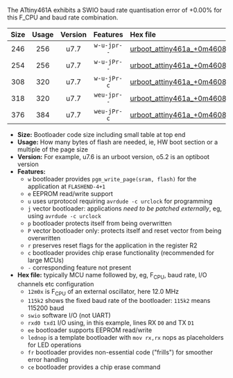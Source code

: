 The ATtiny461A exhibits a SWIO baud rate quantisation error of +0.00% for this F_CPU and baud rate combination.

|Size|Usage|Version|Features|Hex file|
|:-:|:-:|:-:|:-:|:--|
|246|256|u7.7|`w-u-jpr--`|[urboot_attiny461a_+0m4608x_++14k4_swio_rxb0_txb1_lednop.hex](https://raw.githubusercontent.com/stefanrueger/urboot.hex/main/mcus/attiny461a/external_oscillator/fcpu_+0m4608x/br_++14k4/urboot_attiny461a_+0m4608x_++14k4_swio_rxb0_txb1_lednop.hex)|
|254|256|u7.7|`w-u-jPr--`|[urboot_attiny461a_+0m4608x_++14k4_swio_rxb0_txb1.hex](https://raw.githubusercontent.com/stefanrueger/urboot.hex/main/mcus/attiny461a/external_oscillator/fcpu_+0m4608x/br_++14k4/urboot_attiny461a_+0m4608x_++14k4_swio_rxb0_txb1.hex)|
|308|320|u7.7|`w-u-jPr-c`|[urboot_attiny461a_+0m4608x_++14k4_swio_rxb0_txb1_lednop_fr_ce.hex](https://raw.githubusercontent.com/stefanrueger/urboot.hex/main/mcus/attiny461a/external_oscillator/fcpu_+0m4608x/br_++14k4/urboot_attiny461a_+0m4608x_++14k4_swio_rxb0_txb1_lednop_fr_ce.hex)|
|318|320|u7.7|`weu-jpr--`|[urboot_attiny461a_+0m4608x_++14k4_swio_rxb0_txb1_ee_lednop.hex](https://raw.githubusercontent.com/stefanrueger/urboot.hex/main/mcus/attiny461a/external_oscillator/fcpu_+0m4608x/br_++14k4/urboot_attiny461a_+0m4608x_++14k4_swio_rxb0_txb1_ee_lednop.hex)|
|376|384|u7.7|`weu-jPr-c`|[urboot_attiny461a_+0m4608x_++14k4_swio_rxb0_txb1_ee_lednop_fr_ce.hex](https://raw.githubusercontent.com/stefanrueger/urboot.hex/main/mcus/attiny461a/external_oscillator/fcpu_+0m4608x/br_++14k4/urboot_attiny461a_+0m4608x_++14k4_swio_rxb0_txb1_ee_lednop_fr_ce.hex)|

- **Size:** Bootloader code size including small table at top end
- **Usage:** How many bytes of flash are needed, ie, HW boot section or a multiple of the page size
- **Version:** For example, u7.6 is an urboot version, o5.2 is an optiboot version
- **Features:**
  + `w` bootloader provides `pgm_write_page(sram, flash)` for the application at `FLASHEND-4+1`
  + `e` EEPROM read/write support
  + `u` uses urprotocol requiring `avrdude -c urclock` for programming
  + `j` vector bootloader: applications *need to be patched externally*, eg, using `avrdude -c urclock`
  + `p` bootloader protects itself from being overwritten
  + `P` vector bootloader only: protects itself and reset vector from being overwritten
  + `r` preserves reset flags for the application in the register R2
  + `c` bootloader provides chip erase functionality (recommended for large MCUs)
  + `-` corresponding feature not present
- **Hex file:** typically MCU name followed by, eg, F<sub>CPU</sub>, baud rate, I/O channels etc configuration
  + `12m0x` is F<sub>CPU</sub> of an external oscillator, here 12.0 MHz
  + `115k2` shows the fixed baud rate of the bootloader: `115k2` means 115200 baud
  + `swio` software I/O (not UART)
  + `rxd0 txd1` I/O using, in this example, lines RX `D0` and TX `D1`
  + `ee` bootloader supports EEPROM read/write
  + `lednop` is a template bootloader with `mov rx,rx` nops as placeholders for LED operations
  + `fr` bootloader provides non-essential code ("frills") for smoother error handling
  + `ce` bootloader provides a chip erase command
